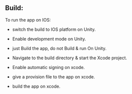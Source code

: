


Build: 
------------------------------
To run the app on IOS: 
* switch the build to IOS platform on Unity. 
* Enable development mode on Unity.
* just Build the app, do not Build & run On Unity.
  
* Navigate to the build directory & start the Xcode project.
  
* Enable automatic signing on xcode. 
* give a provision file to the app on xcode.
* build the app on xcode. 
